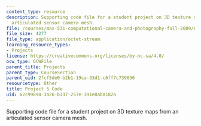 ```yaml
---
content_type: resource
description: Supporting code file for a student project on 3D texture maps from an
  articulated sensor camera mesh.
file: /courses/mas-531-computational-camera-and-photography-fall-2009/62c998943a26b337257e391e8ab8182a_proj5_code.pde
file_size: 4277
file_type: application/octet-stream
learning_resource_types:
- Projects
license: https://creativecommons.org/licenses/by-nc-sa/4.0/
ocw_type: OCWFile
parent_title: Projects
parent_type: CourseSection
parent_uid: 2fcf5de0-b2b1-19ca-33d1-c6ff7c739036
resourcetype: Other
title: Project 5 Code
uid: 62c99894-3a26-b337-257e-391e8ab8182a
---
```

Supporting code file for a student project on 3D texture maps from an articulated sensor camera mesh.
